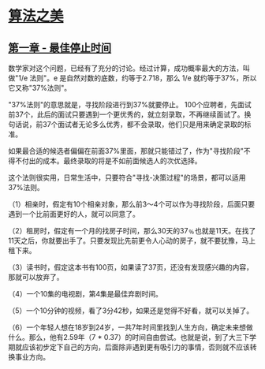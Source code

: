 # [算法之美](https://www.scribd.com/document/778432015/%E7%AE%97%E6%B3%95%E4%B9%8B%E7%BE%8E-%E6%8C%87%E5%AF%BC%E5%B7%A5%E4%BD%9C%E4%B8%8E%E7%94%9F%E6%B4%BB)


## [第一章 - 最佳停止时间](https://www.ruanyifeng.com/blog/2023/01/weekly-issue-238.html)

数学家对这个问题，已经有了充分的讨论。经过计算，成功概率最大的方法，叫做"1/e 法则"。e 是自然对数的底数，约等于2.718，那么 1/e 就约等于37%，所以它又称"37%法则"。

"37%法则"的意思就是，寻找阶段进行到37%就要停止。 100个应聘者，先面试前37个，此后的面试只要遇到一个更优秀的，就立刻录取，不再继续面试了。换句话说，前37个面试者无论多么优秀，都不会录取，他们只是用来确定录取的标准。

如果最合适的候选者偏偏在前面37%里面，那就只能错过了，作为"寻找阶段"不得不付出的成本。最终录取的将是不如前面候选人的次优选择。

这个法则很实用，日常生活中，只要符合"寻找-决策过程"的场景，都可以适用37%法则。

（1）相亲时，假定有10个相亲对象，那么前3～4个可以作为寻找阶段，后面只要遇到一个比前面更好的人，就可以同意了。

（2）租房时，假定有一个月的找房子时间，那么30天的37﹪也就是11天。在找了11天之后，你就要出手了。只要发现比先前更令人心动的房子，就不要犹豫，马上租下来。

（3）读书时，假定这本书有100页，如果读了37页，还没有发现感兴趣的内容，那就可以放弃了。

（4）一个10集的电视剧，第4集是最佳弃剧时间。

（5）一个10分钟的视频，看了3分42秒，如果还是觉得不好看，就可以关掉了。

（6）一个年轻人想在18岁到24岁，一共7年时间里找到人生方向，确定未来想做什么。那么，他有2.59年（7 * 0.37）的时间自由尝试。也就是说，到了大三下学期就应该初步定下自己的方向，后面除非遇到更有吸引力的事情，否则就不应该转换事业方向。

